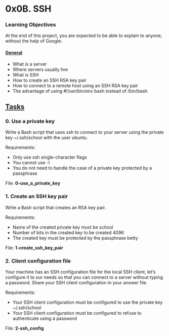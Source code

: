 # 0x0B. SSH

### Learning Objectives
At the end of this project, you are expected to be able to explain to anyone, without the help of Google:

#### <u>General</u>
* What is a server
* Where servers usually live
* What is SSH
* How to create an SSH RSA key pair
* How to connect to a remote host using an SSH RSA key pair
* The advantage of using #!/usr/bin/env bash instead of /bin/bash

## <u>Tasks</u>

### 0. Use a private key

Write a Bash script that uses ssh to connect to your server using the private key ~/.ssh/school with the user ubuntu.

Requirements:

* Only use ssh single-character flags
* You cannot use -l
* You do not need to handle the case of a private key protected by a passphrase

File: <b>0-use_a_private_key</b>


### 1. Create an SSH key pair

Write a Bash script that creates an RSA key pair.

Requirements:

* Name of the created private key must be school
* Number of bits in the created key to be created 4096
* The created key must be protected by the passphrase betty

File: <b>1-create_ssh_key_pair</b>


### 2. Client configuration file

Your machine has an SSH configuration file for the local SSH client, let’s configure it to our needs so that you can connect to a server without typing a password. Share your SSH client configuration in your answer file.

Requirements:

* Your SSH client configuration must be configured to use the private key ~/.ssh/school
* Your SSH client configuration must be configured to refuse to authenticate using a password

File: <b>2-ssh_config</b>